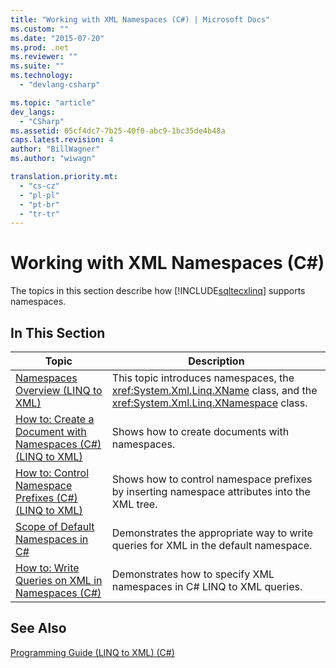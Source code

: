 ```yaml
---
title: "Working with XML Namespaces (C#) | Microsoft Docs"
ms.custom: ""
ms.date: "2015-07-20"
ms.prod: .net
ms.reviewer: ""
ms.suite: ""
ms.technology: 
  - "devlang-csharp"

ms.topic: "article"
dev_langs: 
  - "CSharp"
ms.assetid: 05cf4dc7-7b25-40f0-abc9-1bc35de4b48a
caps.latest.revision: 4
author: "BillWagner"
ms.author: "wiwagn"

translation.priority.mt: 
  - "cs-cz"
  - "pl-pl"
  - "pt-br"
  - "tr-tr"
---
```

# Working with XML Namespaces (C#)
The topics in this section describe how [!INCLUDE[sqltecxlinq](../../../../csharp/programming-guide/concepts/linq/includes/sqltecxlinq_md.md)] supports namespaces.  
  
## In This Section  
  
|Topic|Description|  
|-----------|-----------------|  
|[Namespaces Overview (LINQ to XML)](../../../../csharp/programming-guide/concepts/linq/namespaces-overview-linq-to-xml.md)|This topic introduces namespaces, the <xref:System.Xml.Linq.XName> class, and the <xref:System.Xml.Linq.XNamespace> class.|  
|[How to: Create a Document with Namespaces (C#) (LINQ to XML)](../../../../csharp/programming-guide/concepts/linq/how-to-create-a-document-with-namespaces-linq-to-xml.md)|Shows how to create documents with namespaces.|  
|[How to: Control Namespace Prefixes (C#) (LINQ to XML)](../../../../csharp/programming-guide/concepts/linq/how-to-control-namespace-prefixes-linq-to-xml.md)|Shows how to control namespace prefixes by inserting namespace attributes into the XML tree.|  
|[Scope of Default Namespaces in C#](../../../../csharp/programming-guide/concepts/linq/scope-of-default-namespaces.md)|Demonstrates the appropriate way to write queries for XML in the default namespace.|  
|[How to: Write Queries on XML in Namespaces (C#)](../../../../csharp/programming-guide/concepts/linq/how-to-write-queries-on-xml-in-namespaces.md)|Demonstrates how to specify XML namespaces in C# LINQ to XML queries.|  
  
## See Also  
 [Programming Guide (LINQ to XML) (C#)](../../../../csharp/programming-guide/concepts/linq/programming-guide-linq-to-xml.md)